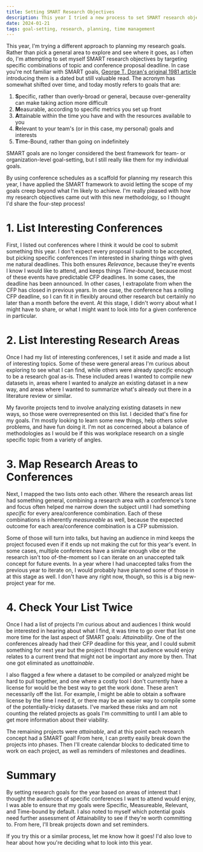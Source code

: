 ```yaml
---
title: Setting SMART Research Objectives
description: This year I tried a new process to set SMART research objectives for myself.
date: 2024-01-21
tags: goal-setting, research, planning, time management
---
```

This year, I'm trying a different approach to planning my research goals. Rather than pick a general area to explore and see where it goes, as I often do, I'm attempting to set myself SMART research objectives by targeting specific combinations of topic and conference proposal deadline. In case you're not familiar with SMART goals, [George T. Doran's original 1981 article](https://community.mis.temple.edu/mis0855002fall2015/files/2015/10/S.M.A.R.T-Way-Management-Review.pdf) introducing them is a dated but still valuable read. The acronym has somewhat shifted over time, and today mostly refers to goals that are:
1. **S**pecific, rather than overly-broad or general, because over-generality can make taking action more difficult
1. **M**easurable, according to specific metrics you set up front
1. **A**ttainable within the time you have and with the resources available to you
1. **R**elevant to your team's (or in this case, my personal) goals and interests
1. **T**ime-Bound, rather than going on indefinitely

SMART goals are no longer considered the best framework for team- or organization-level goal-setting, but I still really like them for my individual goals. 

By using conference schedules as a scaffold for planning my research this year, I have applied the SMART framework to avoid letting the scope of my goals creep beyond what I'm likely to achieve. I'm really pleased with how my research objectives came out with this new methodology, so I thought I'd share the four-step process!

# 1. List Interesting Conferences
First, I listed out conferences where I think it would be cool to submit something this year. I don't expect every proposal I submit to be accepted, but picking specific conferences I'm interested in sharing things with gives me natural deadlines. This both ensures *Relevance*, because they're events I know I would like to attend, and keeps things *Time-bound*, because most of these events have predictable CFP deadlines. In some cases, the deadline has been announced. In other cases, I extrapolate from when the CFP has closed in previous years. In one case, the conference has a rolling CFP deadline, so I can fit it in flexibly around other research but certainly no later than a month before the event. At this stage, I didn't worry about what I might have to share, or what I might want to look into for a given conference in particular.

# 2. List Interesting Research Areas 
Once I had my list of interesting conferences, I set it aside and made a list of interesting topics. Some of these were general areas I'm curious about exploring to see what I can find, while others were already *specific* enough to be a research goal as-is. These included areas I wanted to compile new datasets in, areas where I wanted to analyze an existing dataset in a new way, and areas where I wanted to summarize what's already out there in a literature review or similar. 

My favorite projects tend to involve analyzing existing datasets in new ways, so those were overrepresented on this list. I decided that's fine for my goals. I'm mostly looking to learn some new things, help others solve problems, and have fun doing it. I'm not as concerned about a balance of methodologies as I would be if this was workplace research on a single specific topic from a variety of angles.

# 3. Map Research Areas to Conferences
Next, I mapped the two lists onto each other. Where the research areas list had something general, combining a research area with a conference's tone and focus often helped me narrow down the subject until I had something *specific* for every area/conference combination. Each of these combinations is inherently *measureable* as well, because the expected outcome for each area/conference combination is a CFP submission. 

Some of those will turn into talks, but having an audience in mind keeps the project focused even if it ends up not making the cut for this year's event. In some cases, multiple conferences have a similar enough vibe or the research isn't too of-the-moment so I can iterate on an unaccepted talk concept for future events. In a year where I had unaccepted talks from the previous year to iterate on, I would probably have planned some of those in at this stage as well. I don't have any right now, though, so this is a big new-project year for me.

# 4. Check Your List Twice
Once I had a list of projects I'm curious about and audiences I think would be interested in hearing about what I find, it was time to go over that list one more time for the last aspect of SMART goals: *Attainability*. One of the conferences already had their CFP deadline for this year, and I could submit something for next year but the project I thought that audience would enjoy relates to a current trend that might not be important any more by then. That one got eliminated as *unattainable*. 

I also flagged a few where a dataset to be compiled or analyzed might be hard to pull together, and one where a costly tool I don't currently have a license for would be the best way to get the work done. These aren't necessarily off the list. For example, I might be able to obtain a software license by the time I need it, or there may be an easier way to compile some of the potentially-tricky datasets. I've marked these risks and am not counting the related projects as goals I'm committing to until I am able to get more information about their viability.

The remaining projects were *attainable*, and at this point each research concept had a SMART goal! From here, I can pretty easily break down the projects into phases. Then I'll create calendar blocks to dedicated time to work on each project, as well as reminders of milestones and deadlines.

# Summary
By setting research goals for the year based on areas of interest that I thought the audiences of specific conferences I want to attend would enjoy, I was able to ensure that my goals were Specific, Measureable, Relevant, and Time-bound by default. I also noted to myself which potential goals need further assessment of Attainability to see if they're worth committing to. From here, I'll break projects down and set reminders.

If you try this or a similar process, let me know how it goes! I'd also love to hear about how you're deciding what to look into this year.
